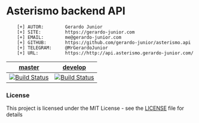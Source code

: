# Asterismo backend API

```
    [+] AUTOR:        Gerardo Junior
    [+] SITE:         https://gerardo-junior.com
    [+] EMAIL:        me@gerardo-junior.com
    [+] GITHUB:       https://github.com/gerardo-junior/asterismo.api
    [+] TELEGRAM:     @MrGerardoJunior
    [+] URL:          https://http://api.asterismo.gerardo-junior.com/
```

| [master](https://http://api.asterismo.gerardo-junior.com/)  | [develop](https://asterismo-staging.herokuapp.com/)  |
| :------------: | :------------: |
| [![Build Status](https://travis-ci.org/gerardo-junior/asterismo.api.svg?branch=master)](https://travis-ci.org/gerardo-junior/asterismo.api)  | [![Build Status](https://travis-ci.org/gerardo-junior/asterismo.api.svg?branch=develop)](https://travis-ci.org/gerardo-junior/asterismo.api)  |

### License  
This project is licensed under the MIT License - see the [LICENSE](LICENSE) file for details
